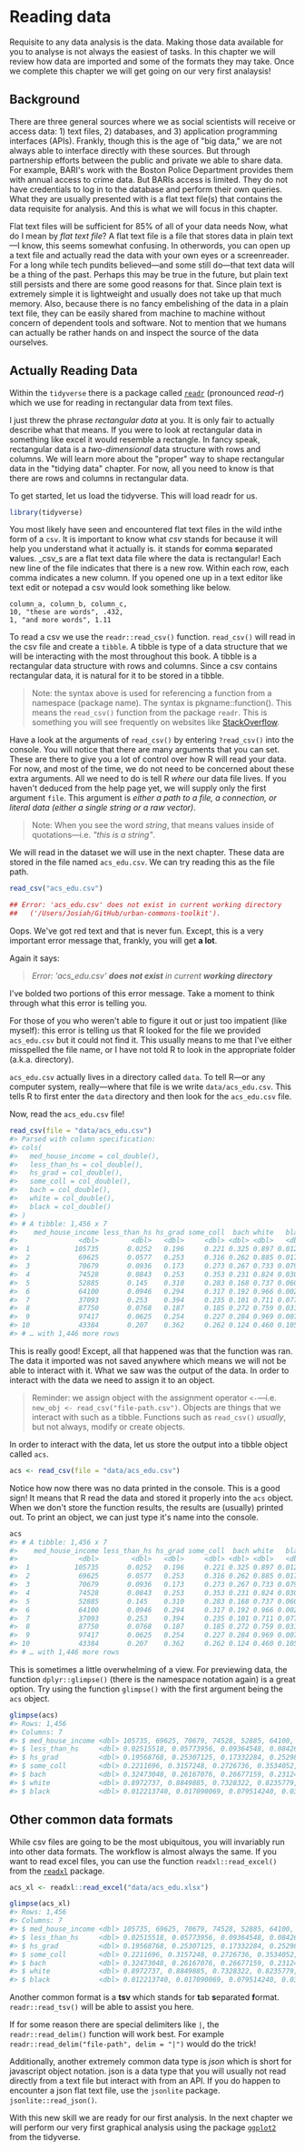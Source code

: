 # Reading data



Requisite to any data analysis is the data. Making those data available for you to analyse is not always the easiest of tasks. In this chapter we will review how data are imported and some of the formats they may take. Once we complete this chapter we will get going on our very first analaysis! 

## Background

There are three general sources where we as social scientists will receive or access data: 1) text files, 2) databases, and 3) application programming interfaces (APIs). Frankly, though this is the age of "big data," we are not always able to interface directly with these sources. But through partnership efforts between the public and private we able to share data. For example, BARI's work with the Boston Police Department provides them with annual access to crime data. But BARIs access is limited. They do not have credentials to log in to the database and perform their own queries. What they are usually presented with is a flat text file(s) that contains the data requisite for analysis. And this is what we will focus in this chapter. 

Flat text files will be sufficient for 85% of all of your data needs Now, what do I mean by _flat text file_? A flat text file is a file that stores data in plain text—I know, this seems somewhat confusing. In otherwords, you can open up a text file and actually read the data with your own eyes or a screenreader. For a long while tech pundits believed—and some still do—that text data will be a thing of the past. Perhaps this may be true in the future, but plain text still persists and there are some good reasons for that. Since plain text is extremely simple it is lightweight and usually does not take up that much memory. Also, because there is no fancy embelishing of the data in a plain text file, they can be easily shared from machine to machine without concern of dependent tools and software. Not to mention that we humans can actually be rather hands on and inspect the source of the data ourselves.

## Actually Reading Data

Within the `tidyverse` there is a package called [`readr`](https://readr.tidyverse.org) (pronounced _read-r_) which we use for reading in rectangular data from text files.

I just threw the phrase _rectangular data_ at you. It is only fair to actually describe what that means. If you were to look at rectangular data in something like excel it would resemble a rectangle. In fancy speak, rectangular data is a _two-dimensional_ data structure with rows and columns. We will learn more about the "proper" way to shape rectangular data in the "tidying data" chapter. For now, all you need to know is that there are rows and columns in rectangular data. 

To get started, let us load the tidyverse. This will load readr for us. 


```r
library(tidyverse) 
```

You most likely have seen and encountered flat text files in the wild inthe form of a `csv`. It is important to know what _csv_ stands for because it will help you understand what it actually is. it stands for **c**omma **s**eparated **v**alues. _csv_s are a flat text data file where the data is rectangular! Each new line of the file indicates that there is a new row. Within each row, each comma indicates a new column. If you opened one up in a text editor like text edit or notepad a csv would look something like below.

```
column_a, column_b, column_c,
10, "these are words", .432,
1, "and more words", 1.11
```

To read a csv we use the `readr::read_csv()` function. `read_csv()` will read in the csv file and create a `tibble`. A tibble is type of a data structure that we will be interacting with the most throughout this book. A tibble is a rectangular data structure with rows and columns. Since a csv contains rectangular data, it is natural for it to be stored in a tibble.

> Note: the syntax above is used for referencing a function from a namespace (package name). The syntax is pkgname::function(). This means the `read_csv()` function from the package `readr`. This is something you will see frequently on websites like [StackOverflow](https://stackoverflow.com/questions/tagged/r).

Have a look at the arguments of `read_csv()` by entering `?read_csv()` into the console. You will notice that there are many arguments that you can set. These are there to give you a lot of control over how R will read your data. For now, and most of the time, we do not need to be concerned about these extra arguments. All we need to do is tell R _where_ our data file lives. If you haven't deduced from the help page yet, we will supply only the first argument `file`. This argument is _either a path to a file, a connection, or literal data (either a single string or a raw vector)_.

> Note: When you see the word _string_, that means values inside of quotations—i.e. _"this is a string"_.

We will read in the dataset we will use in the next chapter. These data are stored in the file named `acs_edu.csv`. We can try reading this as the file path.


```r
read_csv("acs_edu.csv")

## Error: 'acs_edu.csv' does not exist in current working directory 
##   ('/Users/Josiah/GitHub/urban-commons-toolkit').
```

Oops. We've got red text and that is never fun. Except, this is a very important error message that, frankly, you will get **a lot**. 

Again it says:

> _Error: 'acs_edu.csv' **does not exist** in current **working directory**_

I've bolded two portions of this error message. Take a moment to think through what this error is telling you. 

For those of you who weren't able to figure it out or just too impatient (like myself): this error is telling us that R looked for the file we provided `acs_edu.csv` but it could not find it. This usually means to me that I've either misspelled the file name, or I have not told R to look in the appropriate folder (a.k.a. directory). 

`acs_edu.csv` actually lives in a directory called `data`. To tell R—or any computer system, really—where that file is we write `data/acs_edu.csv`. This tells R to first enter the `data` directory and then look for the `acs_edu.csv` file. 

Now, read the `acs_edu.csv` file!


```r
read_csv(file = "data/acs_edu.csv") 
#> Parsed with column specification:
#> cols(
#>   med_house_income = col_double(),
#>   less_than_hs = col_double(),
#>   hs_grad = col_double(),
#>   some_coll = col_double(),
#>   bach = col_double(),
#>   white = col_double(),
#>   black = col_double()
#> )
#> # A tibble: 1,456 x 7
#>    med_house_income less_than_hs hs_grad some_coll  bach white   black
#>               <dbl>        <dbl>   <dbl>     <dbl> <dbl> <dbl>   <dbl>
#>  1           105735       0.0252   0.196     0.221 0.325 0.897 0.0122 
#>  2            69625       0.0577   0.253     0.316 0.262 0.885 0.0171 
#>  3            70679       0.0936   0.173     0.273 0.267 0.733 0.0795 
#>  4            74528       0.0843   0.253     0.353 0.231 0.824 0.0306 
#>  5            52885       0.145    0.310     0.283 0.168 0.737 0.0605 
#>  6            64100       0.0946   0.294     0.317 0.192 0.966 0.00256
#>  7            37093       0.253    0.394     0.235 0.101 0.711 0.0770 
#>  8            87750       0.0768   0.187     0.185 0.272 0.759 0.0310 
#>  9            97417       0.0625   0.254     0.227 0.284 0.969 0.00710
#> 10            43384       0.207    0.362     0.262 0.124 0.460 0.105  
#> # … with 1,446 more rows
```


This is really good! Except, all that happened was that the function was ran. The data it imported was not saved anywhere which means we will not be able to interact with it. What we saw was the output of the data. In order to interact with the data we need to assign it to an object.

> Reminder: we assign object with the assignment operator `<-`—i.e. `new_obj <- read_csv("file-path.csv")`. Objects are things that we interact with such as a tibble. Functions such as `read_csv()` _usually_, but not always, modify or create objects. 


In order to interact with the data, let us store the output into a tibble object called `acs`. 


```r
acs <- read_csv(file = "data/acs_edu.csv") 
```

Notice how now there was no data printed in the console. This is a good sign! It means that R read the data and stored it properly into the `acs` object. When we don't store the function results, the results are (usually) printed out. To print an object, we can just type it's name into the console. 


```r
acs
#> # A tibble: 1,456 x 7
#>    med_house_income less_than_hs hs_grad some_coll  bach white   black
#>               <dbl>        <dbl>   <dbl>     <dbl> <dbl> <dbl>   <dbl>
#>  1           105735       0.0252   0.196     0.221 0.325 0.897 0.0122 
#>  2            69625       0.0577   0.253     0.316 0.262 0.885 0.0171 
#>  3            70679       0.0936   0.173     0.273 0.267 0.733 0.0795 
#>  4            74528       0.0843   0.253     0.353 0.231 0.824 0.0306 
#>  5            52885       0.145    0.310     0.283 0.168 0.737 0.0605 
#>  6            64100       0.0946   0.294     0.317 0.192 0.966 0.00256
#>  7            37093       0.253    0.394     0.235 0.101 0.711 0.0770 
#>  8            87750       0.0768   0.187     0.185 0.272 0.759 0.0310 
#>  9            97417       0.0625   0.254     0.227 0.284 0.969 0.00710
#> 10            43384       0.207    0.362     0.262 0.124 0.460 0.105  
#> # … with 1,446 more rows
```

This is sometimes a little overwhelming of a view. For previewing data, the function `dplyr::glimpse()` (there is the namespace notation again) is a great option. Try using the function `glimpse()` with the first argument being the `acs` object.


```r
glimpse(acs)
#> Rows: 1,456
#> Columns: 7
#> $ med_house_income <dbl> 105735, 69625, 70679, 74528, 52885, 64100, 37093, 87…
#> $ less_than_hs     <dbl> 0.02515518, 0.05773956, 0.09364548, 0.08426318, 0.14…
#> $ hs_grad          <dbl> 0.19568768, 0.25307125, 0.17332284, 0.25298192, 0.31…
#> $ some_coll        <dbl> 0.2211696, 0.3157248, 0.2726736, 0.3534052, 0.283073…
#> $ bach             <dbl> 0.32473048, 0.26167076, 0.26677159, 0.23124279, 0.16…
#> $ white            <dbl> 0.8972737, 0.8849885, 0.7328322, 0.8235779, 0.737102…
#> $ black            <dbl> 0.012213740, 0.017090069, 0.079514240, 0.030640286, …
```

## Other common data formats

While csv files are going to be the most ubiquitous, you will invariably run into other data formats. The workflow is almost always the same. If you want to read excel files, you can use the function `readxl::read_excel()` from the [`readxl`](https://readxl.tidyverse.org/) package. 


```r
acs_xl <- readxl::read_excel("data/acs_edu.xlsx")

glimpse(acs_xl)
#> Rows: 1,456
#> Columns: 7
#> $ med_house_income <dbl> 105735, 69625, 70679, 74528, 52885, 64100, 37093, 87…
#> $ less_than_hs     <dbl> 0.02515518, 0.05773956, 0.09364548, 0.08426318, 0.14…
#> $ hs_grad          <dbl> 0.19568768, 0.25307125, 0.17332284, 0.25298192, 0.31…
#> $ some_coll        <dbl> 0.2211696, 0.3157248, 0.2726736, 0.3534052, 0.283073…
#> $ bach             <dbl> 0.32473048, 0.26167076, 0.26677159, 0.23124279, 0.16…
#> $ white            <dbl> 0.8972737, 0.8849885, 0.7328322, 0.8235779, 0.737102…
#> $ black            <dbl> 0.012213740, 0.017090069, 0.079514240, 0.030640286, …
```

Another common format is a **tsv** which stands for **t**ab **s**eparated **f**ormat. `readr::read_tsv()` will be able to assist you here. 

If for some reason there are special delimiters like `|`, the `readr::read_delim()` function will work best. For example `readr::read_delim("file-path", delim = "|")` would do the trick!

Additionally, another extremely common data type is _json_ which is short for javascript object notation. json is a data type that you will usually not read directly from a text file but interact with from an API. If you do happen to encounter a json flat text file, use the `jsonlite` package. `jsonlite::read_json()`. 

With this new skill we are ready for our first analysis. In the next chapter we will perform our very first graphical analysis using the package [`ggplot2`](https://ggplot2.tidyverse.org) from the tidyverse. 





